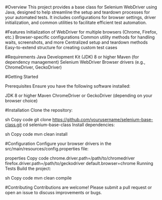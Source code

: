 #Overview
This project provides a base class for Selenium WebDriver using Java, designed to help streamline the setup and teardown processes for your automated tests. It includes configurations for browser settings, driver initialization, and common utilities to facilitate efficient test automation.

#Features
Initialization of WebDriver for multiple browsers (Chrome, Firefox, etc.)
Browser-specific configurations
Common utility methods for handling waits, screenshots, and more
Centralized setup and teardown methods
Easy-to-extend structure for creating custom test cases

#Requirements
Java Development Kit (JDK) 8 or higher
Maven (for dependency management)
Selenium WebDriver
Browser drivers (e.g., ChromeDriver, GeckoDriver)


#Getting Started

Prerequisites
Ensure you have the following software installed:

JDK 8 or higher
Maven
ChromeDriver or GeckoDriver (depending on your browser choice)

#Installation
Clone the repository:

sh
Copy code
git clone https://github.com/yourusername/selenium-base-class.git
cd selenium-base-class
Install dependencies:

sh
Copy code
mvn clean install

#Configuration
Configure your browser drivers in the src/main/resources/config.properties file:

properties
Copy code
chrome.driver.path=/path/to/chromedriver
firefox.driver.path=/path/to/geckodriver
default.browser=chrome
Running Tests
Build the project:

sh
Copy code
mvn clean compile

#Contributing
Contributions are welcome! Please submit a pull request or open an issue to discuss improvements or bugs.
